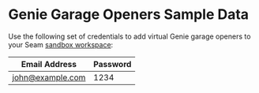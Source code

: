 # Genie Garage Openers Sample Data

Use the following set of credentials to add virtual Genie garage openers to your Seam [sandbox workspace](../../core-concepts/workspaces/#sandbox-workspaces):

| Email Address    | Password |
| ---------------- | -------- |
| john@example.com | 1234     |
